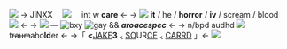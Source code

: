 ![](https://i.postimg.cc/JhK7QdJw/168741501188838415.png)
-> JiNXX   ⠀ ![](https://i.postimg.cc/FKXMMs90/IMG-0932.gif)  ⠀ int w **care** <-
-> ![](https://i.postimg.cc/gJZ6nDCC/dbb2bd51.gif) **it** / he / **horror** / **iv** / scream / blood ![](https://i.postimg.cc/9QmTJy99/b1f26443.gif) <-
-> ![](https://i.postimg.cc/rw46ZtL8/33a52704.gif) — ![bxy](https://i.postimg.cc/ZRH09MfD/tumblr-4a271c186d173a9e76f6342d12ae8406-a2f083b9-75.png) ![gay](https://i.postimg.cc/2yqmzcgW/tumblr-5643881e405a79dac6c5405266077221-ce3fc8fa-75.png) && ***aroacespec*** <-
-> n/bpd audhd ![](https://i.postimg.cc/BQVsV0LC/BEBD582-D-735-E-4754-829-C-5534020-B8-C67.gif) t~~raum~~aho**ld**er <-
->「 **<**[JAKE](https://rentry.co/grave-digger)**3** ៹ [SO](https://en.m.wikipedia.org/wiki/Jinxx)UR[CE](https://www.famousbirthdays.com/people/allan-cotterill.html) ៹ [CARRD](https://beautifulremains.carrd.co/) 」<-
![](https://i.postimg.cc/y6pwVT11/Hh4QcLO.gif)